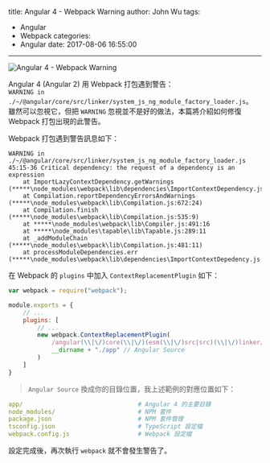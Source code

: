 title: Angular 4 - Webpack Warning
author: John Wu
tags:
  - Angular
  - Webpack
categories:
  - Angular
date: 2017-08-06 16:55:00
---
![Angular 4 - Webpack Warning](/images/pasted-278.png)

Angular 4 (Angular 2) 用 Webpack 打包遇到警告：  
`WARNING in ./~/@angular/core/src/linker/system_js_ng_module_factory_loader.js`。  
雖然可以忽視它，但把 `WARNING` 忽視並不是好的做法，本篇將介紹如何修復 Webpack 打包出現的此警告。  

<!-- more -->

Webpack 打包遇到警告訊息如下：
```
WARNING in ./~/@angular/core/src/linker/system_js_ng_module_factory_loader.js
45:15-36 Critical dependency: the request of a dependency is an expression
    at ImportLazyContextDependency.getWarnings (*****\node_modules\webpack\lib\dependencies\ImportContextDependency.js:28:4)
    at Compilation.reportDependencyErrorsAndWarnings (*****\node_modules\webpack\lib\Compilation.js:672:24)
    at Compilation.finish (*****\node_modules\webpack\lib\Compilation.js:535:9)
    at *****\node_modules\webpack\lib\Compiler.js:491:16
    at *****\node_modules\tapable\lib\Tapable.js:289:11
    at _addModuleChain (*****\node_modules\webpack\lib\Compilation.js:481:11)
    at processModuleDependencies.err (*****\node_modules\webpack\lib\dependencies\ImportContextDepedency.js:28:4)
```

在 Webpack 的 `plugins` 中加入 `ContextReplacementPlugin` 如下：

```js
var webpack = require("webpack");

module.exports = {
    // ...
    plugins: [
        // ...
        new webpack.ContextReplacementPlugin(
            /angular(\\|\/)core(\\|\/)(esm(\\|\/)src|src)(\\|\/)linker/,
            __dirname + "./app" // Angular Source
        )
    ]
}
```
> `Angular Source` 換成你的目錄位置，我上述範例的對應位置如下：
```yml
app/                                # Angular 4 的主要目錄
node_modules/                       # NPM 套件
package.json                        # NPM 套件管理
tsconfig.json                       # TypeScript 設定檔
webpack.config.js                   # Webpack 設定檔
```

設定完成後，再次執行 `webpack` 就不會發生警告了。